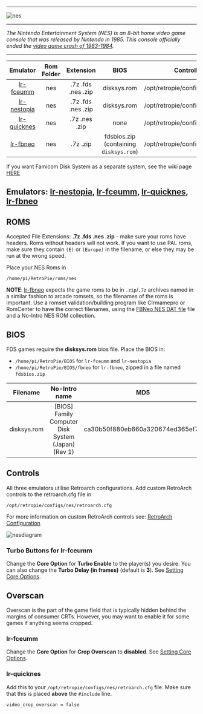 ***
![nes](https://cloud.githubusercontent.com/assets/10035308/12213379/4a0e517a-b634-11e5-98c4-91cc27549706.png)
***
_The Nintendo Entertainment System (NES) is an 8-bit home video game console that was released by Nintendo in 1985. This console officially ended the [video game crash of 1983-1984](https://en.wikipedia.org/wiki/Video_game_crash_of_1983)._

***

| Emulator | Rom Folder | Extension | BIOS |  Controller Config |
| :---: | :---: | :---: | :---: | :---: |
| [lr-fceumm](https://github.com/libretro/libretro-fceumm) | nes  | .7z .fds .nes .zip | disksys.rom | /opt/retropie/configs/nes/retroarch.cfg |
| [lr-nestopia](https://github.com/libretro/nestopia) | nes  | .7z .fds .nes .zip | disksys.rom | /opt/retropie/configs/nes/retroarch.cfg |
| [lr-quicknes](https://github.com/libretro/QuickNES_Core) | nes  | .7z .nes .zip | none | /opt/retropie/configs/nes/retroarch.cfg |
| [lr-fbneo](https://github.com/libretro/FBNeo) | nes  | .7z .zip | fdsbios.zip (containing `disksys.rom`) | /opt/retropie/configs/nes/retroarch.cfg |

If you want Famicom Disk System as a separate system, see the wiki page [HERE](Famicom-Disk-System)

## Emulators: [lr-nestopia](https://github.com/libretro/nestopia), [lr-fceumm](https://github.com/libretro/libretro-fceumm), [lr-quicknes](https://github.com/libretro/QuickNES_Core), [lr-fbneo](https://github.com/libretro/FBNeo)

## ROMS

Accepted File Extensions: **.7z .fds .nes .zip** - make sure your roms have headers. Roms without headers will not work. If you want to use PAL roms, make sure they contain `(E)` or `(Europe)` in the filename, or else they may be run at the wrong speed.

Place your NES Roms in
```
/home/pi/RetroPie/roms/nes
```

**NOTE**: [lr-fbneo](lr-fbneo) expects the game roms to be in `.zip`/`.7z` archives named in a similar fashion to arcade romsets, so the filenames of the roms is important. Use a romset validation/building program like Clrmamepro or RomCenter to have the correct filenames, using the [FBNeo NES DAT file](https://github.com/libretro/FBNeo/blob/master/dats/FinalBurn%20Neo%20(ClrMame%20Pro%20XML%2C%20NES%20Games%20only).dat) file and a No-Intro NES ROM collection.

## BIOS

FDS games require the **disksys.rom** bios file. Place the BIOS in:

* `/home/pi/RetroPie/BIOS` for `lr-fceumm` and `lr-nestopia`
* `/home/pi/RetroPie/BIOS/fbneo` for `lr-fbneo`, zipped in a file named `fdsbios.zip`


| Filename | No-Intro name | MD5 | CRC32 | 
| :--: | :--: | :--: | :--: |
| disksys.rom | [BIOS] Family Computer Disk System (Japan) (Rev 1) | ca30b50f880eb660a320674ed365ef7a | 5e607dcf |

## Controls

All three emulators utilise Retroarch configurations. Add custom RetroArch controls to the retroarch.cfg file in

```shell
/opt/retropie/configs/nes/retroarch.cfg
```
For more information on custom RetroArch controls see: [RetroArch Configuration](RetroArch-Configuration)

![nesdiagram](https://cloud.githubusercontent.com/assets/10035308/8245062/4f0c5b8e-15e6-11e5-9255-b920543518d6.png)

### Turbo Buttons for lr-fceumm

Change the **Core Option** for **Turbo Enable** to the player(s) you desire. You can also change the **Turbo Delay (in frames)** (default is **3**). See [Setting Core Options](RetroArch-Core-Options#setting-core-options).

## Overscan

Overscan is the part of the game field that is typically hidden behind the margins of consumer CRTs. However, you may want to enable it for some games if anything seems cropped.

### lr-fceumm

Change the **Core Option** for **Crop Overscan** to **disabled**. See [Setting Core Options](RetroArch-Core-Options#setting-core-options).

### lr-quicknes

Add this to your `/opt/retropie/configs/nes/retroarch.cfg` file. Make sure that this is placed **above** the `#include` line.

```
video_crop_overscan = false
```
